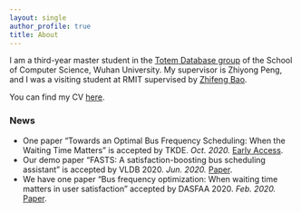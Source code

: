 ```yaml
---
layout: single
author_profile: true
title: About
---
```


I am a third-year master student in the [Totem Database group](http://totemdb.whu.edu.cn/) of the School of Computer Science, Wuhan University. My supervisor is Zhiyong Peng, and I was a visiting student at RMIT supervised by [Zhifeng Bao](https://baozhifeng.net/).

You can find my CV [here](/assets/files/CV_MSS.pdf).

### News
* One paper “Towards an Optimal Bus Frequency Scheduling: When the Waiting Time Matters” is accepted by TKDE. *Oct. 2020.* [Early Access](https://www.computer.org/csdl/journal/tk/5555/01/09250547/1oxjSBFKLbq).
* Our demo paper “FASTS: A satisfaction-boosting bus scheduling assistant” is accepted by VLDB 2020. *Jun. 2020.* [Paper](https://dl.acm.org/doi/abs/10.14778/3415478.3415497).
* We have one paper “Bus frequency optimization: When waiting time matters in user satisfaction” accepted by DASFAA 2020. *Feb. 2020.* [Paper](https://link.springer.com/chapter/10.1007%2F978-3-030-59416-9_12).
